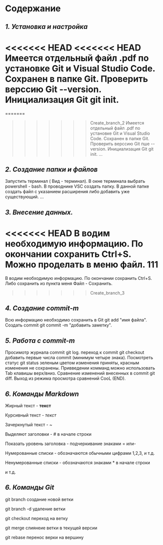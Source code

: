 # **Содержание**

## *1. Установка и настройка*

<<<<<<< HEAD
<<<<<<< HEAD
Имеется отдельный файл .pdf по установке Git и Visual Studio Code. Сохранен в папке Git. Проверить верссию Git --version. Инициализация Git git init.
=======
=======
>>>>>>> Create_branch_2
Имеется отдельный файл .pdf по установке Git и Visual Studio Code. Сохранен в папке Git. Проверить верссию Git пше --version. Инициализация Git git init.
...

## *2. Создание папки и файлов*

Запустить терминал ( Вид - терминал). В окне терминала выбрать powershell - bash. В проводнике VSC создать папку. В данной папке создать файл с указанием расширения либо добавить уже существующий.
...

## *3. Внесение данных.*

<<<<<<< HEAD
В водим необходимую информацию. По окончании сохранить Ctrl+S. Можно проделать  в меню файл. 111
=======
В водим необходимую информацию. По окончании сохранить Ctrl+S. Либо сохранить из пункта меня Файл - Сохранить.
>>>>>>> Create_branch_3

## *4. Создание commit-m*

Всю информацию необходимо сохранить  в Git git add "имя файла". Создать commit  git commit -m "добавить заметку".

## *5. Работа с commit-m*

Просимотр журнала commit git log. переход к commit git checkout добавить первые числа commit (минимум четыре знака). Посмотреть статус git status зеленым цветом изменения приняты, красным изменения не сохранены. Привведении комманд можно использовать Tab клавишы верх/вниз. Сравнение изменений внесенных в commit git diff. Выход из режима просмотра сравнений CooL (END).

## *6. Команды Markdown*

Жирный текст - **текст**

Курсивный текст - *текст*

Зачеркнутый текст - ~

Выделяют заголовки - # в начале строки

Показать уровень заголовка - подчеркивание знаками = или-

Нумерованные списки - обозначаются обычными цифрами 1,2,3, и т.д.

Ненумерованные списки - обозначаются знаками * в начале строки

и т.д.

## *6. Команды Git*

git  branch <branch name> создание новой ветки

git branch -d <branch name> удаление ветки

git checkout <branch name> переход на ветку

git merge <branch name> слиянеие ветки в текущей версии

git rebase <branch name to migrate> перенос верки на вершину

